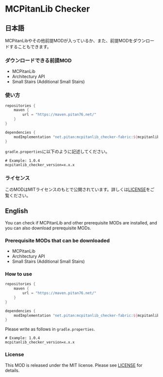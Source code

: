 # MCPitanLib Checker
## 日本語
MCPitanLibやその他前提MODが入っているか、また、前提MODをダウンロードすることもできます。

### ダウンロードできる前提MOD
- MCPitanLib
- Architectury API
- Small Stairs (Additional Small Stairs)

### 使い方
```groovy
repositories {
    maven {
        url = "https://maven.pitan76.net/"
    }
}

dependencies {
    modImplementation "net.pitan:mcpitanlib_checker-fabric:${mcpitanlib_checker_version}"
}
```

`gradle.properties`に以下のように記述してください。
```properties
# Example: 1.0.4
mcpitanlib_checker_version=x.x.x
```

### ライセンス
このMODはMITライセンスのもとで公開されています。詳しくは[LICENSE](LICENSE)をご覧ください。

## English
You can check if MCPitanLib and other prerequisite MODs are installed, and you can also download prerequisite MODs.

### Prerequisite MODs that can be downloaded
- MCPitanLib
- Architectury API
- Small Stairs (Additional Small Stairs)

### How to use
```groovy
repositories {
    maven {
        url = "https://maven.pitan76.net/"
    }
}

dependencies {
    modImplementation "net.pitan:mcpitanlib_checker-fabric:${mcpitanlib_checker_version}"
}
```

Please write as follows in `gradle.properties`.
```properties
# Example: 1.0.4
mcpitanlib_checker_version=x.x.x
```

### License
This MOD is released under the MIT license. Please see [LICENSE](LICENSE) for details.
